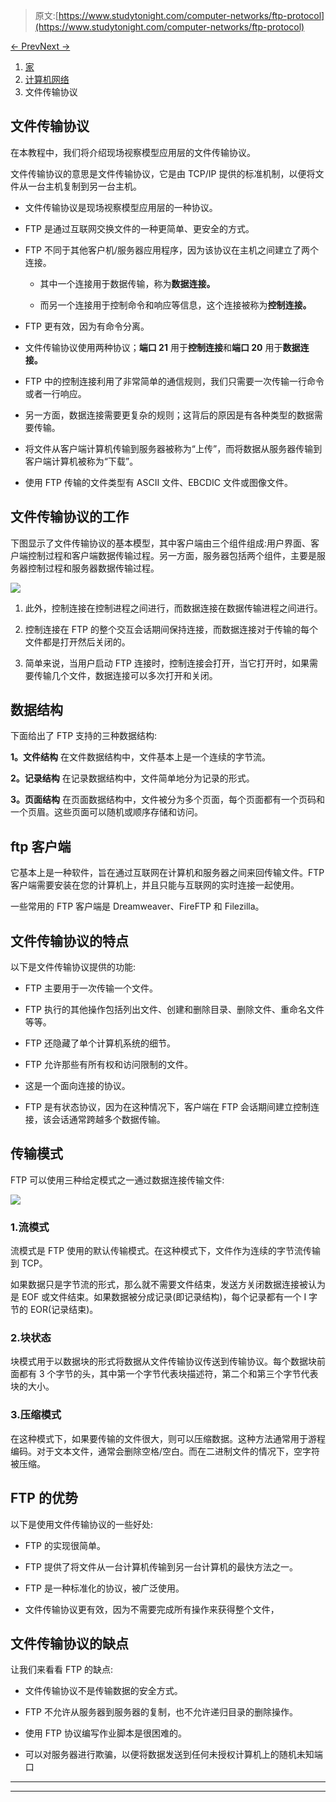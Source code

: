 > 原文:[https://www.studytonight.com/computer-networks/ftp-protocol](https://www.studytonight.com/computer-networks/ftp-protocol)

[← Prev](/computer-networks/http-protocol "HTTP Protocol")[Next →](/computer-networks/smtp-protocol "SMTP Protocol")

<nav aria-label="breadcrumb">

1.  [家](/)
2.  [计算机网络](/computer-networks)
3.  文件传输协议

</nav>

<article>

# 文件传输协议

在本教程中，我们将介绍现场视察模型应用层的文件传输协议。

文件传输协议的意思是文件传输协议，它是由 TCP/IP 提供的标准机制，以便将文件从一台主机复制到另一台主机。

*   文件传输协议是现场视察模型应用层的一种协议。

*   FTP 是通过互联网交换文件的一种更简单、更安全的方式。

*   FTP 不同于其他客户机/服务器应用程序，因为该协议在主机之间建立了两个连接。

    *   其中一个连接用于数据传输，称为**数据连接。**

    *   而另一个连接用于控制命令和响应等信息，这个连接被称为**控制连接。**

*   FTP 更有效，因为有命令分离。

*   文件传输协议使用两种协议；**端口 21** 用于**控制连接**和**端口 20** 用于**数据连接。**

*   FTP 中的控制连接利用了非常简单的通信规则，我们只需要一次传输一行命令或者一行响应。

*   另一方面，数据连接需要更复杂的规则；这背后的原因是有各种类型的数据需要传输。

*   将文件从客户端计算机传输到服务器被称为“上传”，而将数据从服务器传输到客户端计算机被称为“下载”。

*   使用 FTP 传输的文件类型有 ASCII 文件、EBCDIC 文件或图像文件。

## 文件传输协议的工作

下图显示了文件传输协议的基本模型，其中客户端由三个组件组成:用户界面、客户端控制过程和客户端数据传输过程。另一方面，服务器包括两个组件，主要是服务器控制过程和服务器数据传输过程。

![](../Images/465305498f38ce3f28ffa850617d228c.png)

1.  此外，控制连接在控制进程之间进行，而数据连接在数据传输进程之间进行。

2.  控制连接在 FTP 的整个交互会话期间保持连接，而数据连接对于传输的每个文件都是打开然后关闭的。

3.  简单来说，当用户启动 FTP 连接时，控制连接会打开，当它打开时，如果需要传输几个文件，数据连接可以多次打开和关闭。

## 数据结构

下面给出了 FTP 支持的三种数据结构:

**1。文件结构**
在文件数据结构中，文件基本上是一个连续的字节流。

**2。记录结构**
在记录数据结构中，文件简单地分为记录的形式。

**3。页面结构**
在页面数据结构中，文件被分为多个页面，每个页面都有一个页码和一个页眉。这些页面可以随机或顺序存储和访问。

# ftp 客户端

它基本上是一种软件，旨在通过互联网在计算机和服务器之间来回传输文件。FTP 客户端需要安装在您的计算机上，并且只能与互联网的实时连接一起使用。

一些常用的 FTP 客户端是 Dreamweaver、FireFTP 和 Filezilla。

## 文件传输协议的特点

以下是文件传输协议提供的功能:

*   FTP 主要用于一次传输一个文件。

*   FTP 执行的其他操作包括列出文件、创建和删除目录、删除文件、重命名文件等等。

*   FTP 还隐藏了单个计算机系统的细节。

*   FTP 允许那些有所有权和访问限制的文件。

*   这是一个面向连接的协议。

*   FTP 是有状态协议，因为在这种情况下，客户端在 FTP 会话期间建立控制连接，该会话通常跨越多个数据传输。

## 传输模式

FTP 可以使用三种给定模式之一通过数据连接传输文件:

![](../Images/b79a4edd717283ab98031d35c80fd648.png)

### 1.流模式

流模式是 FTP 使用的默认传输模式。在这种模式下，文件作为连续的字节流传输到 TCP。

如果数据只是字节流的形式，那么就不需要文件结束，发送方关闭数据连接被认为是 EOF 或文件结束。如果数据被分成记录(即记录结构)，每个记录都有一个 I 字节的 EOR(记录结束)。

### 2.块状态

块模式用于以数据块的形式将数据从文件传输协议传送到传输协议。每个数据块前面都有 3 个字节的头，其中第一个字节代表块描述符，第二个和第三个字节代表块的大小。

### 3.压缩模式

在这种模式下，如果要传输的文件很大，则可以压缩数据。这种方法通常用于游程编码。对于文本文件，通常会删除空格/空白。而在二进制文件的情况下，空字符被压缩。

## FTP 的优势

以下是使用文件传输协议的一些好处:

*   FTP 的实现很简单。

*   FTP 提供了将文件从一台计算机传输到另一台计算机的最快方法之一。

*   FTP 是一种标准化的协议，被广泛使用。

*   文件传输协议更有效，因为不需要完成所有操作来获得整个文件，

## 文件传输协议的缺点

让我们来看看 FTP 的缺点:

*   文件传输协议不是传输数据的安全方式。

*   FTP 不允许从服务器到服务器的复制，也不允许递归目录的删除操作。

*   使用 FTP 协议编写作业脚本是很困难的。

*   可以对服务器进行欺骗，以便将数据发送到任何未授权计算机上的随机未知端口

</article>

* * *

* * *